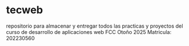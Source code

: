# tecweb
repositorio para almacenar y entregar todos las practicas y proyectos del curso de desarrollo de aplicaciones web FCC Otoño 2025
Matricula: 202230560